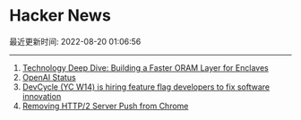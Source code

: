 # Hacker News

最近更新时间: 2022-08-20 01:06:56

--- 
1. [Technology Deep Dive: Building a Faster ORAM Layer for Enclaves](https://signal.org/blog/building-faster-oram/) 
2. [OpenAI Status](https://status.openai.com) 
3. [DevCycle (YC W14) is hiring feature flag developers to fix software innovation](https://devcycle.com/company/careers) 
4. [Removing HTTP/2 Server Push from Chrome](https://developer.chrome.com/blog/removing-push/) 
